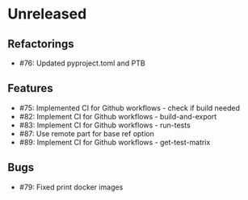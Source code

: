 # Unreleased

## Refactorings

 - #76: Updated pyproject.toml and PTB

## Features

 - #75: Implemented CI for Github workflows - check if build needed
 - #82: Implement CI for Github workflows - build-and-export
 - #83: Implement CI for Github workflows - run-tests
 - #87: Use remote part for base ref option
 - #89: Implement CI for Github workflows - get-test-matrix


## Bugs

 - #79: Fixed print docker images
